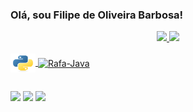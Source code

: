 ### Olá, sou Filipe de Oliveira Barbosa!

<div align="center">
  <a href="https://github.com/FilipeOBarbosa/FilipeOBarbosa">
  <img height="230em" src="https://github-readme-stats.vercel.app/api?username=FilipeOBarbosa&show_icons=true&theme=dark&include_all_commits=true&count_private=true"/>
  <img height="230em" src="https://github-readme-stats.vercel.app/api/top-langs/?username=FilipeOBarbosa&langs_count=5&theme=dark"/>
</div>
  <div style="display: inline_block"><br>
  <img align="center" alt="Rafa-Python" height="30" width="40" src="https://raw.githubusercontent.com/devicons/devicon/master/icons/python/python-original.svg">
    <img align="center" alt="Rafa-Java" height="30" width="40" src="https://cdn.jsdelivr.net/gh/devicons/devicon/icons/java/java-original.svg" />
</div>
   
  ##
 
</div> 
  <a href = "mailto:filipeoliver225@gmail.com"><img src="https://img.shields.io/badge/Gmail-D14836?style=for-the-badge&logo=gmail&logoColor=white" target="_blank"></a>
  <a href= "https://www.reddit.com/user/FilipeOBarbosa" target="_blank"><img src="https://img.shields.io/badge/Reddit-FF4500?style=for-the-badge&logo=reddit&logoColor=white" target="_blank"></a>
  <a href= "https://www.linkedin.com/in/filipe-de-oliveira-barbosa-8a675a221/" target="_blank"><img src="https://img.shields.io/badge/-LinkedIn-%230077B5?style=for-the-badge&logo=linkedin&logoColor=white" target="_blank"></a>
 </div>
